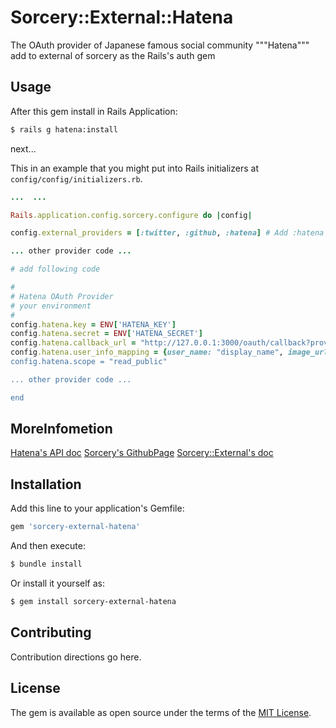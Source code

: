 # Sorcery::External::Hatena
The OAuth provider of Japanese famous social community """Hatena""" add to external of sorcery as the Rails's auth gem

## Usage


After this gem install in Rails Application:

```bash
$ rails g hatena:install
````

next...

This in an example that you might put into Rails initializers at ```config/config/initializers.rb```.

```ruby
...  ...

Rails.application.config.sorcery.configure do |config|

config.external_providers = [:twitter, :github, :hatena] # Add :hatena

... other provider code ...

# add following code

#
# Hatena OAuth Provider
# your environment
#
config.hatena.key = ENV['HATENA_KEY']
config.hatena.secret = ENV['HATENA_SECRET']
config.hatena.callback_url = "http://127.0.0.1:3000/oauth/callback?provider=hatena"
config.hatena.user_info_mapping = {user_name: "display_name", image_url: "profile_image_url"}'
config.hatena.scope = "read_public"

... other provider code ...

end
```

## MoreInfometion
[Hatena's API doc](https://github.com/Otakumesi/sorcery-external-hatena.git)
[Sorcery's GithubPage](https://github.com/NoamB/sorcery)
[Sorcery::External's doc](https://github.com/NoamB/sorcery/wiki/External)


## Installation
Add this line to your application's Gemfile:

```ruby
gem 'sorcery-external-hatena'
```

And then execute:
```bash
$ bundle install
```

Or install it yourself as:
```bash
$ gem install sorcery-external-hatena
```

## Contributing
Contribution directions go here.

## License
The gem is available as open source under the terms of the [MIT License](http://opensource.org/licenses/MIT).
